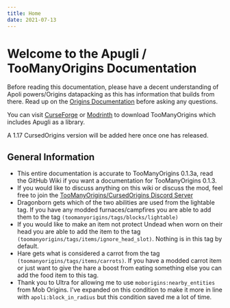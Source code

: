 ```yaml
---
title: Home
date: 2021-07-13
---
```


# Welcome to the Apugli / TooManyOrigins Documentation

Before reading this documentation, please have a decent understanding of Apoli powers/Origins datapacking as this has information that builds from there.
Read up on the [Origins Documentation](https://origins.readthedocs.io/en/latest/) before asking any questions.

You can visit [CurseForge](https://www.curseforge.com/minecraft/mc-mods/toomanyorigins) or [Modrinth](https://modrinth.com/mod/toomanyorigins) to download TooManyOrigins which includes Apugli as a library.

A 1.17 CursedOrigins version will be added here once one has released.

## General Information
* This entire documentation is accurate to TooManyOrigins 0.1.3a, read the GitHub Wiki if you want a documentation for TooManyOrigins 0.1.3.
* If you would like to discuss anything on this wiki or discuss the mod, feel free to join the [TooManyOrigins/CursedOrigins Discord Server](https://discord.gg/UBfEjsANNz)
* Dragonborn gets which of the two abilities are used from the lightable tag. If you have any modded furnaces/campfires you are able to add them to the tag `(toomanyorigins/tags/blocks/lightable)`
* If you would like to make an item not protect Undead when worn on their head you are able to add the item to the tag `(toomanyorigins/tags/items/ignore_head_slot)`. Nothing is in this tag by default.
* Hare gets what is considered a carrot from the tag `(toomanyorigins/tags/items/carrots)`. If you have a modded carrot item or just want to give the hare a boost from eating something else you can add the food item to this tag.
* Thank you to Ultra for allowing me to use `moborigins:nearby_entities` from Mob Origins. I've expanded on this condition to make it more in line with `apoli:block_in_radius` but this condition saved me a lot of time.